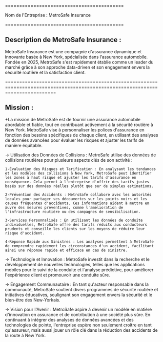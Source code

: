 ==========================================

Nom de l'Entreprise : MetroSafe Insurance

==========================================

Description de MetroSafe Insurance :
-------------------------------------
MetroSafe Insurance est une compagnie d'assurance dynamique et innovante basée à New York, spécialisée dans l'assurance automobile. Fondée en 2025, MetroSafe s'est rapidement établie comme un leader du marché grâce à son approche data-driven et son engagement envers la sécurité routière et la satisfaction client.

==============================================================================================================================

Mission :
---------
+La mission de MetroSafe est de fournir une assurance automobile abordable et fiable, tout en contribuant activement à la sécurité routière à New York. MetroSafe vise à personnaliser les polices d'assurance en fonction des besoins spécifiques de chaque client, en utilisant des analyses de données avancées pour évaluer les risques et ajuster les tarifs de manière équitable.

-> Utilisation des Données de Collisions :
MetroSafe utilise des données de collisions routières pour plusieurs aspects clés de son activité :

	1-Évaluation des Risques et Tarification : En analysant les tendances et les modèles des collisions à New York, MetroSafe peut identifier les zones à haut risque et ajuster les tarifs d'assurance en conséquence. Cela permet à l'entreprise d'offrir des tarifs justes basés sur des données réelles plutôt que sur de simples estimations.

	2-Prévention des Accidents : MetroSafe collabore avec les autorités locales pour partager ses découvertes sur les points noirs et les causes fréquentes d'accidents. Ces informations aident à mettre en œuvre des mesures préventives, comme l'amélioration de l'infrastructure routière ou des campagnes de sensibilisation.

	3-Services Personnalisés : En utilisant les données de conduite individuelles, MetroSafe offre des tarifs réduits aux conducteurs prudents et conseille les clients sur les moyens de réduire leur risque d'accident.

	4-Réponse Rapide aux Sinistres : Les analyses permettent à MetroSafe de comprendre rapidement les circonstances d'un accident, facilitant ainsi une réponse rapide et efficace en cas de sinistre.

-> Technologie et Innovation :
MetroSafe investit dans la recherche et le développement de nouvelles technologies, telles que les applications mobiles pour le suivi de la conduite et l'analyse prédictive, pour améliorer l'expérience client et promouvoir une conduite sûre.

-> Engagement Communautaire :
En tant qu'acteur responsable dans la communauté, MetroSafe soutient divers programmes de sécurité routière et initiatives éducatives, soulignant son engagement envers la sécurité et le bien-être des New-Yorkais.

-> Vision pour l'Avenir :
MetroSafe aspire à devenir un modèle en matière d'innovation en assurance et de contribution à une société plus sûre. En continuant à intégrer des analyses de données avancées et des technologies de pointe, l'entreprise espère non seulement croître en tant qu'assureur, mais aussi jouer un rôle clé dans la réduction des accidents de la route à New York.